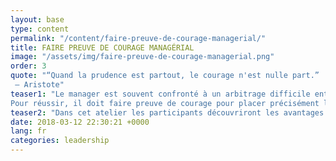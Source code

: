 ```yaml
---
layout: base
type: content
permalink: "/content/faire-preuve-de-courage-managerial/"
title: FAIRE PREUVE DE COURAGE MANAGÉRIAL
image: "/assets/img/faire-preuve-de-courage-managerial.png"
order: 3
quote: "“Quand la prudence est partout, le courage n'est nulle part.”
 – Aristote"
teaser1: "Le manager est souvent confronté à un arbitrage difficile entre le respect du bien-être de ses équipes et la nécessité d’atteindre ses résultats opérationnels. <br><br>
Pour réussir, il doit faire preuve de courage pour placer précisément le curseur entre empathie et affirmation de soi et construire un leadership situationnel rythmé."
teaser2: "Dans cet atelier les participants découvriront les avantages et inconvénients de ces deux positionnements et seront amenés à fixer leur propre curseur en fonction des membres de leur équipe et des situations auxquelles ils sont confrontés."
date: 2018-03-12 22:30:21 +0000
lang: fr
categories: leadership
---
```

